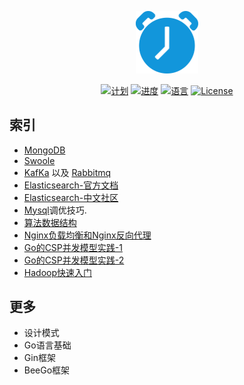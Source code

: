 <p align="center"><img src="../static/svg/plan.svg" width="100"></p>

<p align="center">
<a href="#"><img src="https://img.shields.io/badge/%E8%AE%A1-%E5%88%92-green?logo=symantec&style=plastic" alt="计划"></a>
<a href="#"><img src="https://img.shields.io/badge/%E8%BF%9B%E5%BA%A6-0%25-brightgreen" alt="进度"></a>
<a href="#"><img src="https://img.shields.io/badge/%E8%AF%AD%E8%A8%80-markdown-blue" alt="语言"></a>
<a href="#"><img src="https://img.shields.io/badge/License-MIT-red" alt="License"></a>
</p>

## 索引

- [MongoDB](../mongodb/mongodb-index.md)
- [Swoole](#)
- [KafKa](#) 以及 [Rabbitmq](#) 
- [Elasticsearch-官方文档](https://www.elastic.co/guide/cn/elasticsearch/guide/2.x/preface.html)
- [Elasticsearch-中文社区](https://elasticsearch.cn/)
- [Mysql](#)调优技巧.
- [算法数据结构](#)
- [Nginx负载均衡和Nginx反向代理](#)
- [Go的CSP并发模型实践-1](https://developer.aliyun.com/article/611313)
- [Go的CSP并发模型实践-2](https://www.kancloud.cn/mutouzhang/go/596820)
- [Hadoop快速入门](https://hadoop.apache.org/docs/r1.0.4/cn/quickstart.html)


## 更多

- 设计模式
- Go语言基础
- Gin框架
- BeeGo框架

